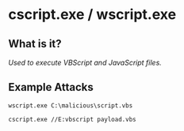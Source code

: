 # cscript.exe / wscript.exe
## What is it?
*Used to execute VBScript and JavaScript files.*

## Example Attacks
```
wscript.exe C:\malicious\script.vbs

cscript.exe //E:vbscript payload.vbs
```
